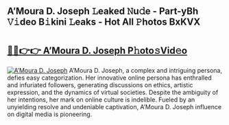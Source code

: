 ## A’Moura D. Joseph 𝙻eaked 𝙽u𝚍e - Part-yBh 𝚅𝚒deo B𝚒kini 𝙻eaks - Hot All 𝙿hotos BxKVX

# <h2><a href="http://ld2sg47.urlbe.top/?page=A%e2%80%99Moura+D.+Joseph">🔗🔗👉👉 A’Moura D. Joseph P𝚑oto𝚜Vid𝚎o</a></h2>

[![A’Moura D. Joseph](https://i.imgur.com/eBuTRDB.gif)](http://ld2sg47.urlbe.top/?page=A%e2%80%99Moura+D.+Joseph)
A’Moura D. Joseph, a complex and intriguing persona, defies easy categorization. Her innovative online persona has enthralled and infuriated followers, generating discussions on ethics, artistic expression, and the dynamics of virtual societies. Despite the ambiguity of her intentions, her mark on online culture is indelible. Fueled by an unyielding resolve and undeniable captivation, A’Moura D. Joseph influence on digital media is pioneering.
